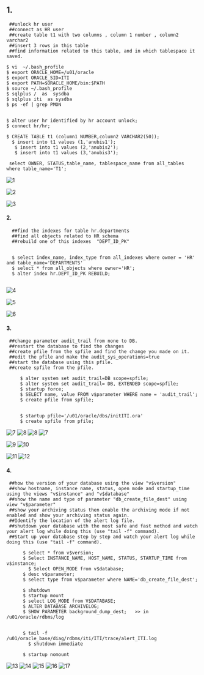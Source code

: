 ## 1.
     ##unlock hr user       
     ##connect as HR user
     ##create table t1 with two columns , column 1 number , column2 varchar2
     ##insert 3 rows in this table
     ##find information related to this table, and in which tablespace it saved.
     
     
 ``` Oracle
$ vi  ~/.bash_profile
$ export ORACLE_HOME=/u01/oracle
$ export ORACLE_SID=ITI
$ export PATH=$ORACLE_HOME/bin:$PATH
$ source ~/.bash_profile
$ sqlplus /  as  sysdba
$ sqlplus iti  as sysdba
$ ps -ef | grep PMON

       
$ alter user hr identified by hr account unlock;
$ connect hr/hr;

 $ CREATE TABLE t1 (column1 NUMBER,column2 VARCHAR2(50));
   $ insert into t1 values (1,'anubis1');
	$ insert into t1 values (2,'anubis2');
	$ insert into t1 values (3,'anubis3');
  
  select OWNER, STATUS,table_name, tablespace_name from all_tables where table_name='T1';
 ```
![1](https://user-images.githubusercontent.com/128603198/231267744-238fb400-6cb2-4b77-9e92-4f574069ff96.png)

![2](https://user-images.githubusercontent.com/128603198/231268312-c4147b9e-62c8-4908-a2b5-f5089f59b970.png)

 ![3](https://user-images.githubusercontent.com/128603198/231271653-67ae4c9a-e64e-4ea0-906b-ac46b6dd45ee.png)



#### 2.
      ##find the indexes for table hr.departments
      ##find all objects related to HR schema
      ##rebuild one of this indexes  "DEPT_ID_PK" 
     
 ``` Oracle

   $ select index_name, index_type from all_indexes where owner = 'HR' and table_name='DEPARTMENTS'
   $ select * from all_objects where owner='HR';
   $ alter index hr.DEPT_ID_PK REBUILD;
   
 ```
 ![4](https://user-images.githubusercontent.com/128603198/231271696-d24e5160-f5b6-4f83-871c-f52f9ddbdb07.png)

  ![5](https://user-images.githubusercontent.com/128603198/231271751-63ba1e8e-09ae-4507-9beb-c76a7275076c.png)
  
 ![6](https://user-images.githubusercontent.com/128603198/231271786-05e9e149-2f20-494e-8a80-fbc2b6a8aaf3.png)


 
 #### 3.
     ##change parameter audit_trail from none to DB.
     ##restart the database to find the changes
     ##create pfile from the spfile and find the change you made on it.
     ##edit the pfile and make the audit_sys_operations=true 
     ##start the database using this pfile.
     ##create spfile from the pfile.
 
 ``` oracle
      $ alter system set audit_trail=DB scope=spfile;
      $ alter system set audit_trail= DB, EXTENDED scope=spfile;
      $ startup force;
      $ SELECT name, value FROM v$parameter WHERE name = 'audit_trail';
      $ create pfile from spfile;
      
      
      $ startup pfile='/u01/oracle/dbs/initITI.ora'
      $ create spfile from pfile;
 ```  
![7](https://user-images.githubusercontent.com/128603198/231274909-19de14eb-dc60-4433-9af7-823c0c6ab6c1.png)
![8](https://user-images.githubusercontent.com/128603198/231274918-d64bd905-2ee6-4378-a5fa-645584f337b0.png)
![8](https://user-images.githubusercontent.com/128603198/231274937-867856ea-24df-461f-a3ad-e136118a8570.png)
![7](https://user-images.githubusercontent.com/128603198/231274945-5a7bb64c-0a5a-4f52-9db9-fb64fe0b082a.png)

![9](https://user-images.githubusercontent.com/128603198/231274951-65be4fc3-929f-4ceb-9c99-ffca824c4db4.png)
![10](https://user-images.githubusercontent.com/128603198/231274969-4ccbf006-dfd3-4872-9152-91089fc763b9.png)

  ![11](https://user-images.githubusercontent.com/128603198/231274983-876c0eb2-22b8-4590-b537-5451801e40e6.png)
![12](https://user-images.githubusercontent.com/128603198/231274999-4ec55738-7102-4fb9-bfac-c8d263e6048c.png)

  

    


 #### 4.
     ##how the version of your database using the view "v$version"
     ##show hostname, instance name, status, open mode and startup_time using the views "v$instance" and "v$database"
     ##show the name and type of parameter "db_create_file_dest" using view "v$parameter"
     ##show your archiving status then enable the archiving mode if not enabled and show your archiving status again.
     ##Identify the location of the alert log file.
     ##shutdown your database with the most safe and fast method and watch your alert log while doing this (use "tail -f" command).
     ##Start up your database step by step and watch your alert log while doing this (use "tail -f" command).
     
     
 ``` oracle
       $ select * from v$version;
       $ Select INSTANCE_NAME, HOST_NAME, STATUS, STARTUP_TIME from v$instance;
	     $ Select OPEN_MODE from v$database;
       $ desc v$parameter;
       $ select type from v$parameter where NAME='db_create_file_dest'; 
       
       $ shutdown
       $ startup mount
       $ select LOG_MODE from V$DATABASE;
       $ ALTER DATABASE ARCHIVELOG;
       $ SHOW PARAMETER background_dump_dest;   >> in /u01/oracle/rdbms/log
	    
      
       $ tail -f /u01/oracle_base/diag/rdbms/iti/ITI/trace/alert_ITI.log
	     $ shutdown immediate
     
       $ startup nomount
```
![13](https://user-images.githubusercontent.com/128603198/231275133-4b7afa4d-11e8-42a1-b29b-1d94744ebdd6.png)
![14](https://user-images.githubusercontent.com/128603198/231275143-43bc7228-c347-4afb-8298-3818fd08e775.png)
![15](https://user-images.githubusercontent.com/128603198/231275151-a5d42276-549d-44ed-95b3-2b7d876db059.png)
![16](https://user-images.githubusercontent.com/128603198/231275165-6e17c80d-008c-4367-8da9-c1972d493f38.png)
![17](https://user-images.githubusercontent.com/128603198/231275178-e44493d4-a6bd-4271-8144-2dad05b37b85.png)

  
 
    

 
